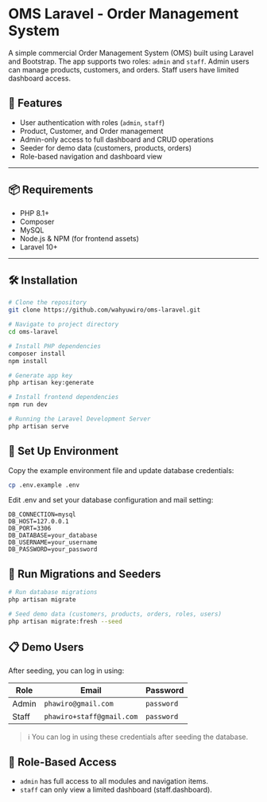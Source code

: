 # OMS Laravel - Order Management System

A simple commercial Order Management System (OMS) built using Laravel and Bootstrap. The app supports two roles: `admin` and `staff`. Admin users can manage products, customers, and orders. Staff users have limited dashboard access.

## 🚀 Features

- User authentication with roles (`admin`, `staff`)
- Product, Customer, and Order management
- Admin-only access to full dashboard and CRUD operations
- Seeder for demo data (customers, products, orders)
- Role-based navigation and dashboard view

---

## 📦 Requirements

- PHP 8.1+
- Composer
- MySQL
- Node.js & NPM (for frontend assets)
- Laravel 10+

---

## 🛠️ Installation

```bash
# Clone the repository
git clone https://github.com/wahyuwiro/oms-laravel.git

# Navigate to project directory
cd oms-laravel

# Install PHP dependencies
composer install
npm install

# Generate app key
php artisan key:generate

# Install frontend dependencies
npm run dev

# Running the Laravel Development Server
php artisan serve
```

## 🔧 Set Up Environment
Copy the example environment file and update database credentials:
```bash
cp .env.example .env
```
Edit .env and set your database configuration and mail setting:
```base
DB_CONNECTION=mysql
DB_HOST=127.0.0.1
DB_PORT=3306
DB_DATABASE=your_database
DB_USERNAME=your_username
DB_PASSWORD=your_password
```

## 🧪 Run Migrations and Seeders

```bash
# Run database migrations
php artisan migrate

# Seed demo data (customers, products, orders, roles, users)
php artisan migrate:fresh --seed
```

## 📋 Demo Users
After seeding, you can log in using:

| Role   | Email                    | Password  |
|--------|--------------------------|-----------|
| Admin  | `phawiro@gmail.com`      | `password`|
| Staff  | `phawiro+staff@gmail.com`| `password`|

> ℹ️ You can log in using these credentials after seeding the database.

## 🧩 Role-Based Access
- ```admin``` has full access to all modules and navigation items.
- ```staff``` can only view a limited dashboard (staff.dashboard).


